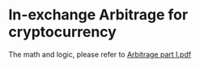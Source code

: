 # In-exchange Arbitrage for cryptocurrency
The math and logic, please refer to [Arbitrage part I.pdf](./Arbitrage-part-I.pdf)

